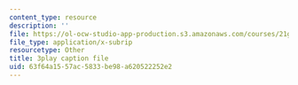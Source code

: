 ```yaml
---
content_type: resource
description: ''
file: https://ol-ocw-studio-app-production.s3.amazonaws.com/courses/21g-027-asia-in-the-modern-world-images-representations-fall-2016/63f64a1557ac5833be98a620522252e2_1801229.vtt
file_type: application/x-subrip
resourcetype: Other
title: 3play caption file
uid: 63f64a15-57ac-5833-be98-a620522252e2
---
```

